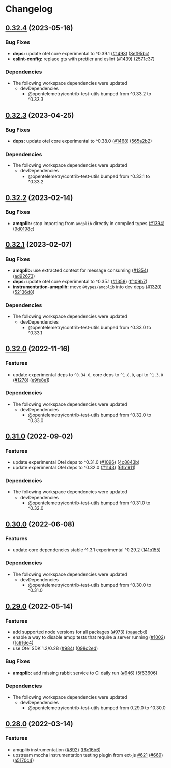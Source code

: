 # Changelog

## [0.32.4](https://github.com/open-telemetry/opentelemetry-js-contrib/compare/instrumentation-amqplib-v0.32.3...instrumentation-amqplib-v0.32.4) (2023-05-16)


### Bug Fixes

* **deps:** update otel core experimental to ^0.39.1 ([#1493](https://github.com/open-telemetry/opentelemetry-js-contrib/issues/1493)) ([8ef95bc](https://github.com/open-telemetry/opentelemetry-js-contrib/commit/8ef95bccc2d03302089f256f3d0ee091869b4c44))
* **eslint-config:** replace gts with prettier and eslint ([#1439](https://github.com/open-telemetry/opentelemetry-js-contrib/issues/1439)) ([2571c37](https://github.com/open-telemetry/opentelemetry-js-contrib/commit/2571c371be1b5738442200cab2415b6a04c32aab))


### Dependencies

* The following workspace dependencies were updated
  * devDependencies
    * @opentelemetry/contrib-test-utils bumped from ^0.33.2 to ^0.33.3

## [0.32.3](https://github.com/open-telemetry/opentelemetry-js-contrib/compare/instrumentation-amqplib-v0.32.2...instrumentation-amqplib-v0.32.3) (2023-04-25)


### Bug Fixes

* **deps:** update otel core experimental to ^0.38.0 ([#1468](https://github.com/open-telemetry/opentelemetry-js-contrib/issues/1468)) ([565a2b2](https://github.com/open-telemetry/opentelemetry-js-contrib/commit/565a2b2c6fde88af3f5401ef6a5a9643d0d66349))


### Dependencies

* The following workspace dependencies were updated
  * devDependencies
    * @opentelemetry/contrib-test-utils bumped from ^0.33.1 to ^0.33.2

## [0.32.2](https://github.com/open-telemetry/opentelemetry-js-contrib/compare/instrumentation-amqplib-v0.32.1...instrumentation-amqplib-v0.32.2) (2023-02-14)


### Bug Fixes

* **amqplib:** stop importing from `amqplib` directly in compiled types ([#1394](https://github.com/open-telemetry/opentelemetry-js-contrib/issues/1394)) ([9d0198c](https://github.com/open-telemetry/opentelemetry-js-contrib/commit/9d0198ca104a34726a7b41dd910df275e0c5336d))

## [0.32.1](https://github.com/open-telemetry/opentelemetry-js-contrib/compare/instrumentation-amqplib-v0.32.0...instrumentation-amqplib-v0.32.1) (2023-02-07)


### Bug Fixes

* **amqplib:** use extracted context for message consuming ([#1354](https://github.com/open-telemetry/opentelemetry-js-contrib/issues/1354)) ([ad92673](https://github.com/open-telemetry/opentelemetry-js-contrib/commit/ad92673bd6dbf154b8c73968f34d1e836099dd35))
* **deps:** update otel core experimental to ^0.35.1 ([#1358](https://github.com/open-telemetry/opentelemetry-js-contrib/issues/1358)) ([ff109b7](https://github.com/open-telemetry/opentelemetry-js-contrib/commit/ff109b77928cc9a139a21c63d6b54399bb017fa4))
* **instrumentation-amqplib:** move `@types/amqplib` into dev deps ([#1320](https://github.com/open-telemetry/opentelemetry-js-contrib/issues/1320)) ([52136d8](https://github.com/open-telemetry/opentelemetry-js-contrib/commit/52136d85064b0d451b3cc67530ee96f8bb8128af))


### Dependencies

* The following workspace dependencies were updated
  * devDependencies
    * @opentelemetry/contrib-test-utils bumped from ^0.33.0 to ^0.33.1

## [0.32.0](https://github.com/open-telemetry/opentelemetry-js-contrib/compare/instrumentation-amqplib-v0.31.0...instrumentation-amqplib-v0.32.0) (2022-11-16)


### Features

* update experimental deps to `^0.34.0`, core deps to `^1.8.0`, api to `^1.3.0` ([#1278](https://github.com/open-telemetry/opentelemetry-js-contrib/issues/1278)) ([e9fe8e1](https://github.com/open-telemetry/opentelemetry-js-contrib/commit/e9fe8e13e34f54e96c50525cadeb74ac048c5624))


### Dependencies

* The following workspace dependencies were updated
  * devDependencies
    * @opentelemetry/contrib-test-utils bumped from ^0.32.0 to ^0.33.0

## [0.31.0](https://github.com/open-telemetry/opentelemetry-js-contrib/compare/instrumentation-amqplib-v0.30.0...instrumentation-amqplib-v0.31.0) (2022-09-02)


### Features

* update experimental Otel deps to ^0.31.0 ([#1096](https://github.com/open-telemetry/opentelemetry-js-contrib/issues/1096)) ([4c8843b](https://github.com/open-telemetry/opentelemetry-js-contrib/commit/4c8843be14896d1159a622c07eb3a049401ccba1))
* update experimental Otel deps to ^0.32.0 ([#1143](https://github.com/open-telemetry/opentelemetry-js-contrib/issues/1143)) ([6fb1911](https://github.com/open-telemetry/opentelemetry-js-contrib/commit/6fb191139aed2ca763300dcf9adb51121a88f97e))


### Dependencies

* The following workspace dependencies were updated
  * devDependencies
    * @opentelemetry/contrib-test-utils bumped from ^0.31.0 to ^0.32.0

## [0.30.0](https://github.com/open-telemetry/opentelemetry-js-contrib/compare/instrumentation-amqplib-v0.29.0...instrumentation-amqplib-v0.30.0) (2022-06-08)


### Features

* update core dependencies stable ^1.3.1 experimental ^0.29.2 ([141b155](https://github.com/open-telemetry/opentelemetry-js-contrib/commit/141b155e344980b51264e26b26c117b2113bcef6))


### Dependencies

* The following workspace dependencies were updated
  * devDependencies
    * @opentelemetry/contrib-test-utils bumped from ^0.30.0 to ^0.31.0

## [0.29.0](https://github.com/open-telemetry/opentelemetry-js-contrib/compare/instrumentation-amqplib-v0.28.0...instrumentation-amqplib-v0.29.0) (2022-05-14)


### Features

* add supported node versions for all packages ([#973](https://github.com/open-telemetry/opentelemetry-js-contrib/issues/973)) ([baaacbd](https://github.com/open-telemetry/opentelemetry-js-contrib/commit/baaacbdd35ca4baab0afae64647aa8c0380ee4b7))
* enable a way to disable amqp tests that require a server running ([#1002](https://github.com/open-telemetry/opentelemetry-js-contrib/issues/1002)) ([1c916e4](https://github.com/open-telemetry/opentelemetry-js-contrib/commit/1c916e488f5ccd9decaf3d022640d22ca9ae5fea))
* use Otel SDK 1.2/0.28 ([#984](https://github.com/open-telemetry/opentelemetry-js-contrib/issues/984)) ([098c2ed](https://github.com/open-telemetry/opentelemetry-js-contrib/commit/098c2ed6f9c5ab7bd865685018c0777245aab3b7))


### Bug Fixes

* **amqplib:** add missing rabbit service to CI daily run ([#946](https://github.com/open-telemetry/opentelemetry-js-contrib/issues/946)) ([5f63606](https://github.com/open-telemetry/opentelemetry-js-contrib/commit/5f63606ee983b598d2ad8260e2fb2399cda29a7b))


### Dependencies

* The following workspace dependencies were updated
  * devDependencies
    * @opentelemetry/contrib-test-utils bumped from 0.29.0 to ^0.30.0

## [0.28.0](https://github.com/open-telemetry/opentelemetry-js-contrib/compare/instrumentation-amqplib-v0.27.0...instrumentation-amqplib-v0.28.0) (2022-03-14)


### Features

* amqplib instrumentation ([#892](https://github.com/open-telemetry/opentelemetry-js-contrib/issues/892)) ([f6c16b6](https://github.com/open-telemetry/opentelemetry-js-contrib/commit/f6c16b6e03f0984af79131e2607b6095350d796c))
* upstream mocha instrumentation testing plugin from ext-js [#621](https://github.com/open-telemetry/opentelemetry-js-contrib/issues/621) ([#669](https://github.com/open-telemetry/opentelemetry-js-contrib/issues/669)) ([a5170c4](https://github.com/open-telemetry/opentelemetry-js-contrib/commit/a5170c494706a2bec3ba51e59966d0ca8a41d00e))
